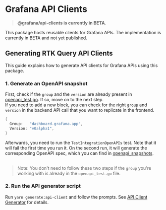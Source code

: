 # Grafana API Clients

> **@grafana/api-clients is currently in BETA**.

This package hosts reusable clients for Grafana APIs. The implementation is currently in BETA and not yet published.

## Generating RTK Query API Clients

This guide explains how to generate API clients for Grafana APIs using this package.

### 1. Generate an OpenAPI snapshot

First, check if the `group` and the `version` are already present in [openapi_test.go](../../pkg/tests/apis/openapi_test.go). If so, move on to the next step.
<br/> If you need to add a new block, you can check for the right `group` and `version` in the backend API call that you want to replicate in the frontend.

```go
{
  Group:   "dashboard.grafana.app",
  Version: "v0alpha1",
}
```

Afterwards, you need to run the `TestIntegrationOpenAPIs` test. Note that it will fail the first time you run it. On the second run, it will generate the corresponding OpenAPI spec, which you can find in [openapi_snapshots](../../pkg/tests/apis/openapi_snapshots).
<br/>
<br/>

> Note: You don't need to follow these two steps if the `group` you're working with is already in the `openapi_test.go` file.

### 2. Run the API generator script

Run `yarn generate:api-client` and follow the prompts. See [API Client Generator](./src/generator/README.md) for details.
